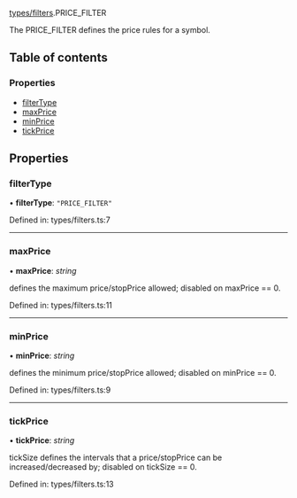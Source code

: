 [types/filters](../modules/Module:-types/filters).PRICE_FILTER

The PRICE_FILTER defines the price rules for a symbol.

## Table of contents

### Properties

- [filterType](./Interface:-PRICE_FILTER#filtertype)
- [maxPrice](./Interface:-PRICE_FILTER#maxprice)
- [minPrice](./Interface:-PRICE_FILTER#minprice)
- [tickPrice](./Interface:-PRICE_FILTER#tickprice)

## Properties

### filterType

• **filterType**: ``"PRICE_FILTER"``

Defined in: types/filters.ts:7

___

### maxPrice

• **maxPrice**: *string*

defines the maximum price/stopPrice allowed; disabled on maxPrice == 0.

Defined in: types/filters.ts:11

___

### minPrice

• **minPrice**: *string*

defines the minimum price/stopPrice allowed; disabled on minPrice == 0.

Defined in: types/filters.ts:9

___

### tickPrice

• **tickPrice**: *string*

tickSize defines the intervals that a price/stopPrice can be increased/decreased by; disabled on tickSize == 0.

Defined in: types/filters.ts:13
